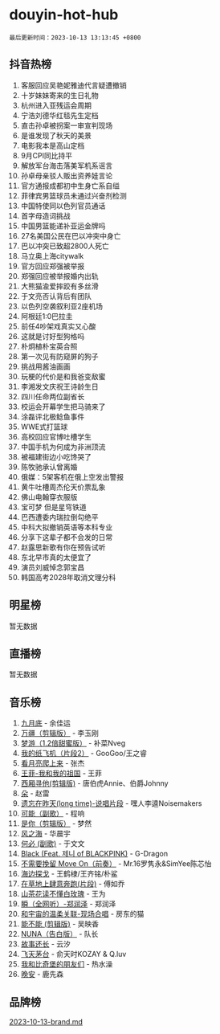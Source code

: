 # douyin-hot-hub

`最后更新时间：2023-10-13 13:13:45 +0800`

## 抖音热榜

1. 客服回应吴艳妮雅迪代言疑遭撤销
1. 十岁妹妹寄来的生日礼物
1. 杭州进入亚残运会周期
1. 宁浩刘德华红毯先生定档
1. 直击孙卓被拐案一审宣判现场
1. 是谁发现了秋天的美景
1. 电影我本是高山定档
1. 9月CPI同比持平
1. 解放军台海击落美军机系谣言
1. 孙卓母亲驳人贩出资养娃言论
1. 官方通报成都初中生身亡系自缢
1. 菲律宾男篮球员未通过兴奋剂检测
1. 中国特使同以色列官员通话
1. 首字母造词挑战
1. 中国男篮能递补亚运金牌吗
1. 27名美国公民在巴以冲突中身亡
1. 巴以冲突已致超2800人死亡
1. 马立奥上海citywalk
1. 官方回应郑强被举报
1. 郑强回应被举报婚内出轨
1. 大熊猫渝爱摔跤有多丝滑
1. 于文亮否认背后有团队
1. 以色列空袭叙利亚2座机场
1. 阿根廷1:0巴拉圭
1. 前任4吵架戏真实又心酸
1. 这就是讨好型狗格吗
1. 朴炯植朴宝英合照
1. 第一次见有防窥屏的狗子
1. 挑战用酱油画画
1. 玩梗的代价是和我爸变敌蜜
1. 李湘发文庆祝王诗龄生日
1. 四川任命两位副省长
1. 校运会开幕学生把马骑来了
1. 涂磊评北极鲶鱼事件
1. WWE式打篮球
1. 高校回应官博吐槽学生
1. 中国手机为何成为非洲顶流
1. 被福建街边小吃馋哭了
1. 陈牧驰承认曾离婚
1. 俄媒：5架客机在俄上空发出警报
1. 黄牛吐槽周杰伦天价票乱象
1. 佛山电翰穿衣服版
1. 宝可梦 但是星穹铁道
1. 巴西遭委内瑞拉倒勾绝平
1. 中科大拟撤销英语等本科专业
1. 分享下这辈子都不会发的日常
1. 赵露思新歌有你在预告试听
1. 东北早市真的太便宜了
1. 演员刘威悼念郭宝昌
1. 韩国高考2028年取消文理分科

## 明星榜

暂无数据

## 直播榜

暂无数据

## 音乐榜

1. [九月底](https://sf3-cdn-tos.douyinstatic.com/obj/tos-cn-ve-2774/oMfewG4PDTFhF8iz3OGQ7ABH5i6fCgnMaoCbzZ) - 余佳运
1. [万疆（剪辑版）](https://sf3-cdn-tos.douyinstatic.com/obj/tos-cn-ve-2774/ooG7oVgFlDTelKCjCsTTobQvbdtj1BBQXnfZd8) - 李玉刚
1. [梦游（1.2倍甜蜜版）](https://sf3-cdn-tos.douyinstatic.com/obj/tos-cn-ve-2774/o4gyAUm8hwufoEABmwVIiQtHsFuGzAEEWtNMzo) - 补菜Nveg
1. [我的纸飞机（片段2）](https://sf3-cdn-tos.douyinstatic.com/obj/tos-cn-ve-2774/oM2ZrKcg2CD5AeRB2gkeXOFB1IxAGJdZPazYHf) - GooGoo/王之睿
1. [看月亮爬上来](https://sf6-cdn-tos.douyinstatic.com/obj/tos-cn-ve-2774/356c324112764016b25295e535f2daf0) - 张杰
1. [王菲-我和我的祖国](https://sf6-cdn-tos.douyinstatic.com/obj/tos-cn-ve-2774/3ef0f373017541e18566595c96123cab) - 王菲
1. [西厢寻他(剪辑版)](https://sf3-cdn-tos.douyinstatic.com/obj/tos-cn-ve-2774/oUsAVfAQKlRNxEv5qxvIB8o5qmIWUcXbzJKJhw) - 唐伯虎Annie、伯爵Johnny
1. [朵](https://sf6-cdn-tos.douyinstatic.com/obj/tos-cn-ve-2774/932f5bdfcd7c47b880525e92ab8a4999) - 赵雷
1. [遗忘在昨天(long time)-说唱片段](https://sf6-cdn-tos.douyinstatic.com/obj/tos-cn-ve-2774/oIynqctDJIzUJY3Q2CeIFe5nA2gC7DS2bfZamd) - 嘿人李逵Noisemakers
1. [可能（副歌）](https://sf3-cdn-tos.douyinstatic.com/obj/tos-cn-ve-2774/cde1731888894259b333569393c2fb51) - 程响
1. [是你（剪辑版）](https://sf3-cdn-tos.douyinstatic.com/obj/tos-cn-ve-2774/46019dae783c4c969944217fe1cfafc4) - 梦然
1. [风之海](https://sf3-cdn-tos.douyinstatic.com/obj/tos-cn-ve-2774/oInqZ2gFbCQvB6wZNnZlJpBcfDBQ8t1e1XwYAi) - 华晨宇
1. [何必 (副歌)](https://sf3-cdn-tos.douyinstatic.com/obj/tos-cn-ve-2774/okuRVVnhXysQOM6IEAfyBsgzwvoF7Az6tNiWDB) - 于文文
1. [Black (Feat. 제니 of BLACKPINK)](https://sf6-cdn-tos.douyinstatic.com/obj/tos-cn-ve-2774/2eb92e2debbe4fe0a552bc099aef7f28) - G-Dragon
1. [不需要挽留 Move On（前奏）](https://sf3-cdn-tos.douyinstatic.com/obj/tos-cn-ve-2774/ooCBhgCCkF4nExzQL9WZSUbitfA8IsDkgQIYhe) - Mr.16罗隽永&SimYee陈芯怡
1. [海边探戈](https://sf6-cdn-tos.douyinstatic.com/obj/tos-cn-ve-2774/os9gE0VQCGqt6VQkZDyBBYvfSDY0QFe3vVmubn) - 王鹤棣/王齐铭/朴鲨
1. [在草地上肆意奔跑(片段)](https://sf6-cdn-tos.douyinstatic.com/obj/tos-cn-ve-2774/8831d494742f45dabdfa8adb8b817259) - 傅如乔
1. [山茶花读不懂白玫瑰](https://sf6-cdn-tos.douyinstatic.com/obj/tos-cn-ve-2774/osfn8B7DktrRHEPJgPCfDbw7QDQEkwC16BxZg9) - 王为
1. [瞬（全网听）-郑润泽](https://sf3-cdn-tos.douyinstatic.com/obj/tos-cn-ve-2774/o4Vb9eJZClCZTnRQYy0BRSeHGrDtrkrQgIBvQt) - 郑润泽
1. [和宇宙的温柔关联-现场合唱](https://sf6-cdn-tos.douyinstatic.com/obj/tos-cn-ve-2774/o0hONGDYQBgk0e5bqDeQOonVmncA6tC2nBwZLT) - 房东的猫
1. [能不能 (剪辑版)](https://sf6-cdn-tos.douyinstatic.com/obj/tos-cn-ve-2774/fc4a6c45b4a34277ba4088e1d7fdff98) - 吴映香
1. [NUNA（告白版）](https://sf3-cdn-tos.douyinstatic.com/obj/tos-cn-ve-2774/a65828cbd8ce41a78a430a58b49f4feb) - 队长
1. [故事还长](https://sf6-cdn-tos.douyinstatic.com/obj/tos-cn-ve-2774/30a26758c8594f0ab81ac675c33ee2c5) - 云汐
1. [飞天茅台](https://sf3-cdn-tos.douyinstatic.com/obj/tos-cn-ve-2774/o4GhTV5kIuMWmC2Ai1WzNglssgBfQaqQCSLxUU) - 俞天时KOZAY & Q.luv
1. [我和比奇堡的朋友们](https://sf3-cdn-tos.douyinstatic.com/obj/tos-cn-ve-2774/f0505db981ea4a6d91453a15924a82aa) - 热水澡
1. [晚安](https://sf3-cdn-tos.douyinstatic.com/obj/tos-cn-ve-2774/a724c5e224464218839820f4e4fd632f) - 鹿先森

## 品牌榜

[2023-10-13-brand.md](2023-10-13-brand.md)
